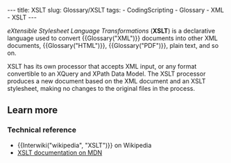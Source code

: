 --- title: XSLT slug: Glossary/XSLT tags: - CodingScripting - Glossary - XML - XSLT ---

_eXtensible Stylesheet Language Transformations_ (**XSLT**) is a declarative language used to convert {{Glossary("XML")}} documents into other XML documents, {{Glossary("HTML")}}, {{Glossary("PDF")}}, plain text, and so on.

XSLT has its own processor that accepts XML input, or any format convertible to an XQuery and XPath Data Model. The XSLT processor produces a new document based on the XML document and an XSLT stylesheet, making no changes to the original files in the process.

## Learn more

### Technical reference

- {{Interwiki("wikipedia", "XSLT")}} on Wikipedia
- [XSLT documentation on MDN](/en-US/docs/Web/XSLT)
